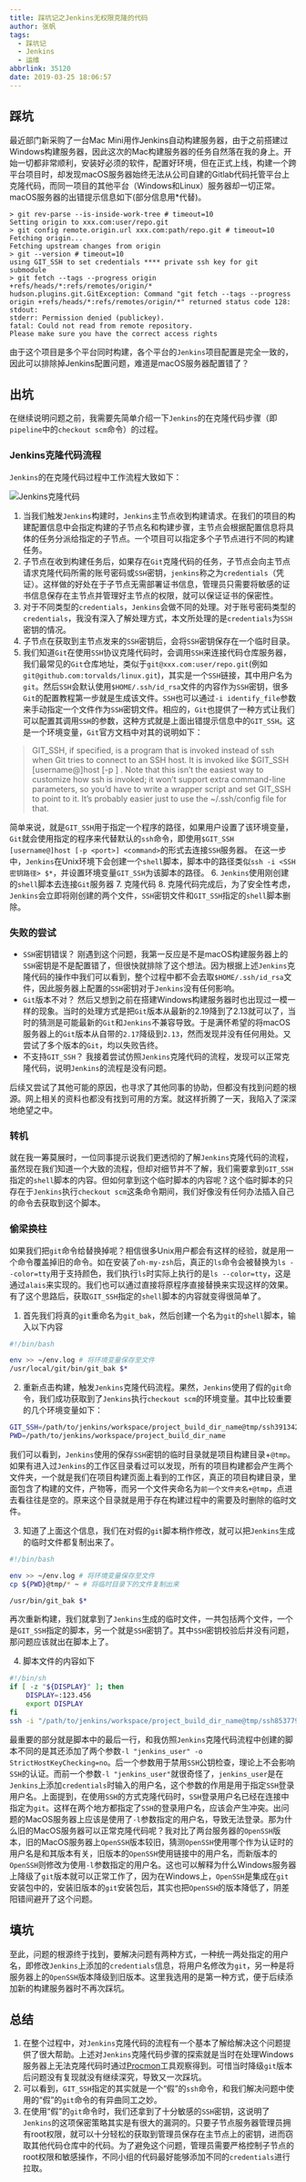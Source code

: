 ```yaml
---
title: 踩坑记之Jenkins无权限克隆的代码
author: 张帆
tags:
  - 踩坑记
  - Jenkins
  - 运维
abbrlink: 35120
date: 2019-03-25 18:06:57
---
```


## 踩坑

最近部门新采购了一台Mac Mini用作Jenkins自动构建服务器，由于之前搭建过Windows构建服务器，因此这次的Mac构建服务器的任务自然落在我的身上。开始一切都非常顺利，安装好必须的软件，配置好环境，但在正式上线，构建一个跨平台项目时，却发现macOS服务器始终无法从公司自建的Gitlab代码托管平台上克隆代码，而同一项目的其他平台（Windows和Linux）服务器却一切正常。macOS服务器的出错提示信息如下(部分信息用*代替)。

```
> git rev-parse --is-inside-work-tree # timeout=10
Setting origin to xxx.com:user/repo.git
> git config remote.origin.url xxx.com:path/repo.git # timeout=10
Fetching origin...
Fetching upstream changes from origin
> git --version # timeout=10
using GIT_SSH to set credentials **** private ssh key for git submodule
> git fetch --tags --progress origin +refs/heads/*:refs/remotes/origin/*
hudson.plugins.git.GitException: Command "git fetch --tags --progress origin +refs/heads/*:refs/remotes/origin/*" returned status code 128:
stdout:
stderr: Permission denied (publickey).
fatal: Could not read from remote repository.
Please make sure you have the correct access rights
```

由于这个项目是多个平台同时构建，各个平台的`Jenkins`项目配置是完全一致的，因此可以排除掉Jenkins配置问题，难道是macOS服务器配置错了？

<!--more-->

## 出坑

在继续说明问题之前，我需要先简单介绍一下`Jenkins`的在克隆代码步骤（即`pipeline`中的`checkout scm`命令）的过程。

### Jenkins克隆代码流程

`Jenkins`的在克隆代码过程中工作流程大致如下：

![Jenkins克隆代码](https://blog-1251989759.picgz.myqcloud.com/2019-03-25/jenkins_clode_code.png)

1. 当我们触发`Jenkins`构建时，`Jenkins`主节点收到构建请求。在我们的项目的构建配置信息中会指定构建的子节点名和构建步骤，主节点会根据配置信息将具体的任务分派给指定的子节点。一个项目可以指定多个子节点进行不同的构建任务。
2. 子节点在收到构建任务后，如果存在`Git`克隆代码的任务，子节点会向主节点请求克隆代码所需的账号密码或`SSH`密钥，`jenkins`称之为`credentials`（凭证）。这样做的好处在于子节点无需部署证书信息，管理员只需要将敏感的证书信息保存在主节点并管理好主节点的权限，就可以保证证书的保密性。
3. 对于不同类型的`credentials`，`Jenkins`会做不同的处理。对于账号密码类型的`credentials`，我没有深入了解处理方式，本文所处理的是`credentials`为`SSH`密钥的情况。
4. 子节点在获取到主节点发来的`SSH`密钥后，会将`SSH`密钥保存在一个临时目录。
5. 我们知道`Git`在使用`SSH`协议克隆代码时，会调用`SSH`来连接代码仓库服务器，我们最常见的`Git`仓库地址，类似于`git@xxx.com:user/repo.git`(例如`git@github.com:torvalds/linux.git`)，其实是一个`SSH`链接，其中用户名为`git`。然后`SSH`会默认使用`$HOME/.ssh/id_rsa`文件的内容作为`SSH`密钥，很多`Git`的配置教程第一步就是生成该文件。`SSH`也可以通过`-i identify_file`参数来手动指定一个文件作为`SSH`密钥文件。相应的，`Git`也提供了一种方式让我们可以配置其调用`SSH`的参数，这种方式就是上面出错提示信息中的`GIT_SSH`。这是一个环境变量，`Git`官方文档中对其的说明如下：

 > GIT_SSH, if specified, is a program that is invoked instead of ssh when Git tries to connect to an SSH host. It is invoked like $GIT_SSH [username@]host [-p <port>] <command>. Note that this isn’t the easiest way to customize how ssh is invoked; it won’t support extra command-line parameters, so you’d have to write a wrapper script and set GIT_SSH to point to it. It’s probably easier just to use the ~/.ssh/config file for that.

 简单来说，就是`GIT_SSH`用于指定一个程序的路径，如果用户设置了该环境变量，`Git`就会使用指定的程序来代替默认的`ssh`命令，即使用`$GIT_SSH [username@]host [-p <port>] <command>`的形式去连接`SSH`服务器。
 在这一步中，`Jenkins`在Unix环境下会创建一个`shell`脚本，脚本中的路径类似`ssh -i <SSH密钥路径> $*`，并设置环境变量`GIT_SSH`为该脚本的路径。
6. `Jenkins`使用刚创建的`shell`脚本去连接`Git`服务器
7. 克隆代码
8. 克隆代码完成后，为了安全性考虑，`Jenkins`会立即将刚创建的两个文件，`SSH`密钥文件和`GIT_SSH`指定的`shell`脚本删除。

### 失败的尝试

- `SSH`密钥错误？
 刚遇到这个问题，我第一反应是不是macOS构建服务器上的`SSH`密钥是不是配置错了，但很快就排除了这个想法。因为根据上述`Jenkins`克隆代码的操作中我们可以看到，整个过程中都不会去取`$HOME/.ssh/id_rsa`文件，因此服务器上配置的`SSH`密钥对于`Jenkins`没有任何影响。
- `Git`版本不对？
 然后又想到之前在搭建Windows构建服务器时也出现过一模一样的现象。当时的处理方式是把`Git`版本从最新的2.19降到了2.13就可以了，当时的猜测是可能最新的`Git`和`Jenkins`不兼容导致。于是满怀希望的将macOS服务器上的`Git`版本从自带的`2.17`降级到`2.13`，然而发现并没有任何用处。又尝试了多个版本的`Git`，均以失败告终。
- 不支持`GIT_SSH`？
 我接着尝试仿照`Jenkins`克隆代码的流程，发现可以正常克隆代码，说明`Jenkins`的流程是没有问题。

后续又尝试了其他可能的原因，也寻求了其他同事的协助，但都没有找到问题的根源。网上相关的资料也都没有找到可用的方案。就这样折腾了一天，我陷入了深深地绝望之中。

### 转机

就在我一筹莫展时，一位同事提示说我们更透彻的了解`Jenkins`克隆代码的流程，虽然现在我们知道一个大致的流程，但却对细节并不了解，我们需要拿到`GIT_SSH`指定的`shell`脚本的内容。但如何拿到这个临时脚本的内容呢？这个临时脚本的只存在于`Jenkins`执行`checkout scm`这条命令期间，我们好像没有任何办法插入自己的命令去获取到这个脚本。

### 偷梁换柱

如果我们把`git`命令给替换掉呢？相信很多Unix用户都会有这样的经验，就是用一个命令覆盖掉旧的命令。如在安装了`oh-my-zsh`后，真正的`ls`命令会被替换为`ls --color=tty`用于支持颜色，我们执行`ls`时实际上执行的是`ls --color=tty`，这是通过`alais`来实现的。我们也可以通过直接将原程序直接替换来实现这样的效果。有了这个思路后，获取`GIT_SSH`指定的`shell`脚本的内容就变得很简单了。

1. 首先我们将真的`git`重命名为`git_bak`，然后创建一个名为`git`的`shell`脚本，输入以下内容

 ``` bash
 #!/bin/bash

 env >> ~/env.log # 将环境变量保存至文件
 /usr/local/git/bin/git_bak $*
 ```

2. 重新点击构建，触发`Jenkins`克隆代码流程。果然，`Jenkins`使用了假的`git`命令，我们成功获取到了`Jenkins`执行`checkout scm`的环境变量。其中比较重要的几个环境变量如下：

 ``` bash
 GIT_SSH=/path/to/jenkins/workspace/project_build_dir_name@tmp/ssh3913422597709085290.sh
 PWD=/path/to/jenkins/workspace/project_build_dir_name
 ```

 我们可以看到，`Jenkins`使用的保存`SSH`密钥的临时目录就是项目构建目录+`@tmp`。如果有进入过`Jenkins`的工作区目录看过可以发现，所有的项目构建都会产生两个文件夹，一个就是我们在项目构建页面上看到的工作区，真正的项目构建目录，里面包含了构建的文件，产物等，而另一个文件夹命名为`前一个文件夹名+@tmp`，点进去看往往是空的。原来这个目录就是用于存在构建过程中的需要及时删除的临时文件。

3. 知道了上面这个信息，我们在对假的`git`脚本稍作修改，就可以把`Jenkins`生成的临时文件都复制出来了。

 ``` bash
 #!/bin/bash

 env >> ~/env.log # 将环境变量保存至文件
 cp ${PWD}@tmp/* ~ # 将临时目录下的文件复制出来

 /usr/bin/git_bak $*
 ```

 再次重新构建，我们就拿到了`Jenkins`生成的临时文件，一共包括两个文件，一个是`GIT_SSH`指定的脚本，另一个就是`SSH`密钥了。其中`SSH`密钥校验后并没有问题，那问题应该就出在脚本上了。

4. 脚本文件的内容如下

 ``` bash
 #!/bin/sh
 if [ -z "${DISPLAY}" ]; then
     DISPLAY=:123.456
     export DISPLAY
 fi
 ssh -i "/path/to/jenkins/workspace/project_build_dir_name@tmp/ssh853779284307646112.key" -l "jenkins_user" -o StrictHostKeyChecking=no "$@"
 ```

 最重要的部分就是脚本中的最后一行，和我仿照`Jenkins`克隆代码流程中创建的脚本不同的是其还添加了两个参数`-l "jenkins_user" -o StrictHostKeyChecking=no`。后一个参数用于禁用`SSH`公钥检查，理论上不会影响`SSH`的认证。而前一个参数`-l "jenkins_user"`就很奇怪了，`jenkins_user`是在`Jenkins`上添加`credentials`时输入的用户名，这个参数的作用是用于指定`SSH`登录用户名。上面提到，在使用`SSH`的方式克隆代码时，`SSH`登录用户名已经在连接中指定为`git`。这样在两个地方都指定了`SSH`的登录用户名，应该会产生冲突。出问题的MacOS服务器上应该是使用了`-l`参数指定的用户名，导致无法登录。那为什么旧的MacOS服务器可以正常克隆代码呢？我对比了两台服务器的`OpenSSH`版本，旧的MacOS服务器上`OpenSSH`版本较旧，猜测`OpenSSH`使用哪个作为认证时的用户名是和其版本有关，旧版本的`OpenSSH`使用链接中的用户名，而新版本的`OpenSSH`则修改为使用`-l`参数指定的用户名。这也可以解释为什么Windows服务器上降级了`git`版本就可以正常工作了，因为在Windows上，`OpenSSH`是集成在`git`安装包中的，安装旧版本的`git`安装包后，其实也把`OpenSSH`的版本降低了，阴差阳错间避开了这个问题。

## 填坑

至此，问题的根源终于找到，要解决问题有两种方式，一种统一两处指定的用户名，即修改`Jenkins`上添加的`credentials`信息，将用户名修改为`git`，另一种是将服务器上的`OpenSSH`版本降级到旧版本。这里我选用的是第一种方式，便于后续添加新的构建服务器时不再次踩坑。

## 总结

1. 在整个过程中，对`Jenkins`克隆代码的流程有一个基本了解给解决这个问题提供了很大帮助。上述对`Jenkins`克隆代码步骤的探索就是当时在处理Windows服务器上无法克隆代码时通过[Procmon](https://docs.microsoft.com/en-us/sysinternals/downloads/procmon)工具观察得到。可惜当时降级`git`版本后问题没有复现就没有继续深究，导致又一次踩坑。
2. 可以看到，`GIT_SSH`指定的其实就是一个“假”的`ssh`命令，和我们解决问题中使用的“假”的`git`命令的有异曲同工之妙。
3. 在使用“假”的`git`命令时，我们还拿到了十分敏感的`SSH`密钥，这说明了`Jenkins`的这项保密策略其实是有很大的漏洞的。只要子节点服务器管理员拥有root权限，就可以十分轻松的获取到管理员保存在主节点上的密钥，进而窃取其他代码仓库中的代码。为了避免这个问题，管理员需要严格控制子节点的root权限和敏感操作，不同小组的代码最好能够添加不同的`credentials`进行拉取。
